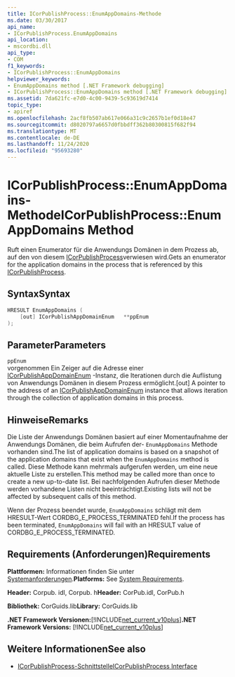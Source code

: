 ```yaml
---
title: ICorPublishProcess::EnumAppDomains-Methode
ms.date: 03/30/2017
api_name:
- ICorPublishProcess.EnumAppDomains
api_location:
- mscordbi.dll
api_type:
- COM
f1_keywords:
- ICorPublishProcess::EnumAppDomains
helpviewer_keywords:
- EnumAppDomains method [.NET Framework debugging]
- ICorPublishProcess::EnumAppDomains method [.NET Framework debugging]
ms.assetid: 7da621fc-e7d0-4c00-9439-5c93619d7414
topic_type:
- apiref
ms.openlocfilehash: 2acf8fb507ab617e066a31c9c2657b1ef0d18e47
ms.sourcegitcommit: d8020797a6657d0fbbdff362b80300815f682f94
ms.translationtype: MT
ms.contentlocale: de-DE
ms.lasthandoff: 11/24/2020
ms.locfileid: "95693280"
---
```

# <a name="icorpublishprocessenumappdomains-method"></a><span data-ttu-id="00612-102">ICorPublishProcess::EnumAppDomains-Methode</span><span class="sxs-lookup"><span data-stu-id="00612-102">ICorPublishProcess::EnumAppDomains Method</span></span>

<span data-ttu-id="00612-103">Ruft einen Enumerator für die Anwendungs Domänen in dem Prozess ab, auf den von diesem [ICorPublishProcess](icorpublishprocess-interface.md)verwiesen wird.</span><span class="sxs-lookup"><span data-stu-id="00612-103">Gets an enumerator for the application domains in the process that is referenced by this [ICorPublishProcess](icorpublishprocess-interface.md).</span></span>  
  
## <a name="syntax"></a><span data-ttu-id="00612-104">Syntax</span><span class="sxs-lookup"><span data-stu-id="00612-104">Syntax</span></span>  
  
```cpp  
HRESULT EnumAppDomains (  
    [out] ICorPublishAppDomainEnum   **ppEnum  
);  
```  
  
## <a name="parameters"></a><span data-ttu-id="00612-105">Parameter</span><span class="sxs-lookup"><span data-stu-id="00612-105">Parameters</span></span>  

 `ppEnum`  
 <span data-ttu-id="00612-106">vorgenommen Ein Zeiger auf die Adresse einer [ICorPublishAppDomainEnum](icorpublishappdomainenum-interface.md) -Instanz, die Iterationen durch die Auflistung von Anwendungs Domänen in diesem Prozess ermöglicht.</span><span class="sxs-lookup"><span data-stu-id="00612-106">[out] A pointer to the address of an [ICorPublishAppDomainEnum](icorpublishappdomainenum-interface.md) instance that allows iteration through the collection of application domains in this process.</span></span>  
  
## <a name="remarks"></a><span data-ttu-id="00612-107">Hinweise</span><span class="sxs-lookup"><span data-stu-id="00612-107">Remarks</span></span>  

 <span data-ttu-id="00612-108">Die Liste der Anwendungs Domänen basiert auf einer Momentaufnahme der Anwendungs Domänen, die beim Aufrufen der- `EnumAppDomains` Methode vorhanden sind.</span><span class="sxs-lookup"><span data-stu-id="00612-108">The list of application domains is based on a snapshot of the application domains that exist when the `EnumAppDomains` method is called.</span></span> <span data-ttu-id="00612-109">Diese Methode kann mehrmals aufgerufen werden, um eine neue aktuelle Liste zu erstellen.</span><span class="sxs-lookup"><span data-stu-id="00612-109">This method may be called more than once to create a new up-to-date list.</span></span> <span data-ttu-id="00612-110">Bei nachfolgenden Aufrufen dieser Methode werden vorhandene Listen nicht beeinträchtigt.</span><span class="sxs-lookup"><span data-stu-id="00612-110">Existing lists will not be affected by subsequent calls of this method.</span></span>  
  
 <span data-ttu-id="00612-111">Wenn der Prozess beendet wurde, `EnumAppDomains` schlägt mit dem HRESULT-Wert CORDBG_E_PROCESS_TERMINATED fehl.</span><span class="sxs-lookup"><span data-stu-id="00612-111">If the process has been terminated, `EnumAppDomains` will fail with an HRESULT value of CORDBG_E_PROCESS_TERMINATED.</span></span>  
  
## <a name="requirements"></a><span data-ttu-id="00612-112">Requirements (Anforderungen)</span><span class="sxs-lookup"><span data-stu-id="00612-112">Requirements</span></span>  

 <span data-ttu-id="00612-113">**Plattformen:** Informationen finden Sie unter [Systemanforderungen](../../get-started/system-requirements.md).</span><span class="sxs-lookup"><span data-stu-id="00612-113">**Platforms:** See [System Requirements](../../get-started/system-requirements.md).</span></span>  
  
 <span data-ttu-id="00612-114">**Header:** Corpub. idl, Corpub. h</span><span class="sxs-lookup"><span data-stu-id="00612-114">**Header:** CorPub.idl, CorPub.h</span></span>  
  
 <span data-ttu-id="00612-115">**Bibliothek:** CorGuids.lib</span><span class="sxs-lookup"><span data-stu-id="00612-115">**Library:** CorGuids.lib</span></span>  
  
 <span data-ttu-id="00612-116">**.NET Framework Versionen:**[!INCLUDE[net_current_v10plus](../../../../includes/net-current-v10plus-md.md)]</span><span class="sxs-lookup"><span data-stu-id="00612-116">**.NET Framework Versions:** [!INCLUDE[net_current_v10plus](../../../../includes/net-current-v10plus-md.md)]</span></span>  
  
## <a name="see-also"></a><span data-ttu-id="00612-117">Weitere Informationen</span><span class="sxs-lookup"><span data-stu-id="00612-117">See also</span></span>

- [<span data-ttu-id="00612-118">ICorPublishProcess-Schnittstelle</span><span class="sxs-lookup"><span data-stu-id="00612-118">ICorPublishProcess Interface</span></span>](icorpublishprocess-interface.md)
